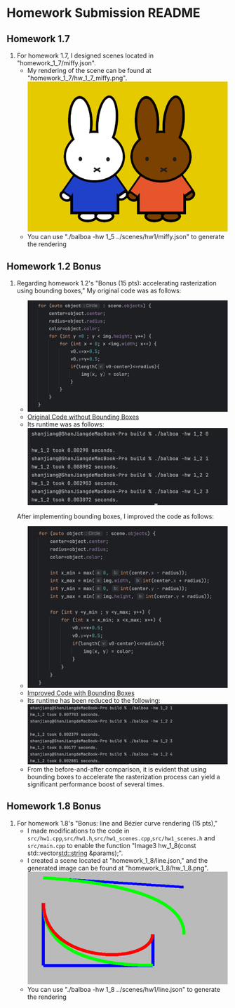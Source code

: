 # Homework Submission README

## Homework 1.7

1. For homework 1.7, I designed scenes located in "homework_1_7/miffy.json".
    - My rendering of the scene can be found at "homework_1_7/hw_1_7_miffy.png". ![homework_1_7/hw_1_7_miffy.png](homework_1_7/hw_1_7_miffy.png)
    - You can use "./balboa -hw 1_5 ../scenes/hw1/miffy.json" to generate the rendering

## Homework 1.2 Bonus

1. Regarding homework 1.2's "Bonus (15 pts): accelerating rasterization using bounding boxes,"
   My original code was as follows:
    - ![bonus_1_2/code_before_bounding_boxes](bonus_1_2/code_before_bounding_boxes.png)
    - [Original Code without Bounding Boxes](code/src/hw1.cpp)
    - Its runtime was as follows: ![bonus_1_2/before_bounding_boxes](bonus_1_2/before_bounding_boxes.png)

   After implementing bounding boxes, I improved the code as follows:
   - ![bonus_1_2/code_after_bounding_boxes](bonus_1_2/code_after_bounding_boxes.png)
    - [Improved Code with Bounding Boxes](code/src/hw1.cpp)
    - Its runtime has been reduced to the following: ![bonus_1_2/after_bounding_boxes](bonus_1_2/after_bounding_boxes.png)
    - From the before-and-after comparison, it is evident that using bounding boxes to accelerate the rasterization process can yield a significant performance boost of several times.

## Homework 1.8 Bonus

1. For homework 1.8's "Bonus: line and Bézier curve rendering (15 pts)," 
    - I made modifications to the code in `src/hw1.cpp`,`src/hw1.h`,`src/hw1_scenes.cpp`,`src/hw1_scenes.h` and `src/main.cpp` to enable the function "Image3 hw_1_8(const std::vector<std::string> &params);". 
    - I created a scene located at "homework_1_8/line.json," and the generated image can be found at "homework_1_8/hw_1_8.png". ![homework_1_8/hw_1_8.png](homework_1_8/hw_1_8.png)
    - You can use "./balboa -hw 1_8 ../scenes/hw1/line.json" to generate the rendering

